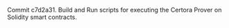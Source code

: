 Commit c7d2a31.                    Build and Run scripts for executing the Certora Prover on Solidity smart contracts.